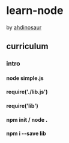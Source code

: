 # learn-node

by [ahdinosaur](http://dinosaur.is)

## curriculum

### intro

#### node simple.js

#### require('./lib.js')

#### require('lib')

#### npm init / node .

#### npm i --save lib
